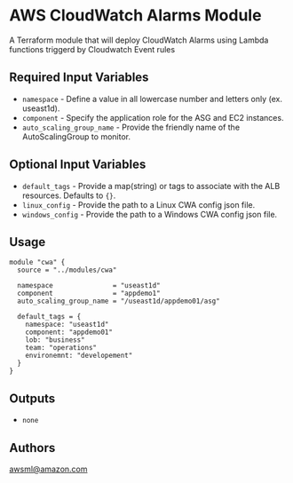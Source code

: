 AWS CloudWatch Alarms Module
===========

A Terraform module that will deploy CloudWatch Alarms using Lambda functions triggerd by Cloudwatch Event rules

Required Input Variables
----------------------

- `namespace` - Define a value in all lowercase number and letters only (ex. useast1d).
- `component` - Specify the application role for the ASG and EC2 instances.
- `auto_scaling_group_name` - Provide the friendly name of the AutoScalingGroup to monitor.

Optional Input Variables
----------------------

- `default_tags` - Provide a map(string) or tags to associate with the ALB resources. Defaults to `{}`.
- `linux_config` - Provide the path to a Linux CWA config json file.
- `windows_config` - Provide the path to a Windows CWA config json file.

Usage
-----

```hcl
module "cwa" {
  source = "../modules/cwa"

  namespace               = "useast1d"
  component               = "appdemo1"
  auto_scaling_group_name = "/useast1d/appdemo01/asg"

  default_tags = {
    namespace: "useast1d"
    component: "appdemo01"
    lob: "business"
    team: "operations"
    environemnt: "developement"
  }
}
```

Outputs
----------------------

- `none`

Authors
----------------------

awsml@amazon.com
